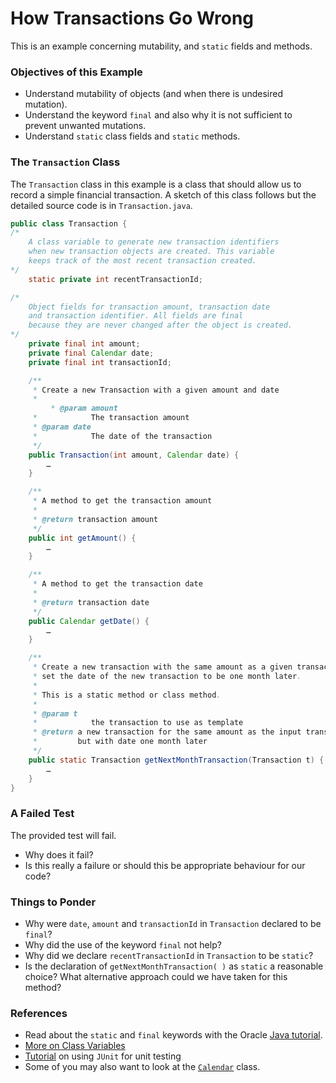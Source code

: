 How Transactions Go Wrong
========

This is an example concerning mutability, and `static` fields and methods.

### Objectives of this Example
+ Understand mutability of objects (and when there is undesired mutation).
+ Understand the keyword `final` and also why it is not sufficient to prevent unwanted mutations.
+ Understand `static` class fields and `static` methods.

### The `Transaction` Class

The `Transaction` class in this example is a class that should allow us to record a simple financial transaction. A sketch of this class follows but the detailed source code is in `Transaction.java`.

```java
public class Transaction {
/* 
    A class variable to generate new transaction identifiers 
    when new transaction objects are created. This variable
    keeps track of the most recent transaction created.
*/
	static private int recentTransactionId;

/*
    Object fields for transaction amount, transaction date 
    and transaction identifier. All fields are final 
    because they are never changed after the object is created.
*/
	private final int amount;
	private final Calendar date;
	private final int transactionId;

	/**
	 * Create a new Transaction with a given amount and date
	 * 
         * @param amount
	 *            The transaction amount
	 * @param date
	 *            The date of the transaction
	 */
	public Transaction(int amount, Calendar date) {
		…
	}

	/**
	 * A method to get the transaction amount
	 * 
	 * @return transaction amount
	 */
	public int getAmount() {
		…
	}

	/**
	 * A method to get the transaction date
	 * 
	 * @return transaction date
	 */
	public Calendar getDate() {
		…
	}

	/**
	 * Create a new transaction with the same amount as a given transaction but
	 * set the date of the new transaction to be one month later.
	 * 
	 * This is a static method or class method.
	 * 
	 * @param t
	 *            the transaction to use as template
	 * @return a new transaction for the same amount as the input transaction
	 *         but with date one month later
	 */
	public static Transaction getNextMonthTransaction(Transaction t) {
		…
	}
}
```

### A Failed Test

The provided test will fail. 
+ Why does it fail? 
+ Is this really a failure or should this be appropriate behaviour for our code?

### Things to Ponder

+ Why were `date`, `amount` and `transactionId` in `Transaction` declared to be `final`?
+ Why did the use of the keyword `final` not help?
+ Why did we declare `recentTransactionId` in `Transaction` to be `static`? 
+ Is the declaration of `getNextMonthTransaction( )` as `static` a reasonable choice? What alternative approach could we have taken for this method?

### References
+ Read about the `static` and `final` keywords with the Oracle [Java tutorial](http://docs.oracle.com/javase/tutorial/java/nutsandbolts/variables.html).
+ [More on Class Variables](http://docs.oracle.com/javase/tutorial/java/javaOO/classvars.html)
+ [Tutorial](http://www.vogella.com/tutorials/JUnit/article.html) on using `JUnit` for unit testing
+ Some of you may also want to look at the [`Calendar`](http://docs.oracle.com/javase/7/docs/api/java/util/Calendar.html) class.